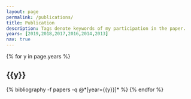 ```yaml
---
layout: page
permalink: /publications/
title: Publication
description: Tags denote keywords of my participation in the paper.
years: [2019,2018,2017,2016,2014,2013]
nav: true
---
```


<div class="publications">
  {% for y in page.years %}
    <h2 class="year">{{y}}</h2>
    {% bibliography -f papers -q @*[year={{y}}]* %}
  {% endfor %}
</div>
